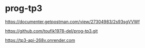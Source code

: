 # prog-tp3

https://documenter.getpostman.com/view/27304983/2s93sgVVWf 


 

https://github.com/toufik1978-del/prog-tp3.git 


https://tp3-api-268v.onrender.com

  
